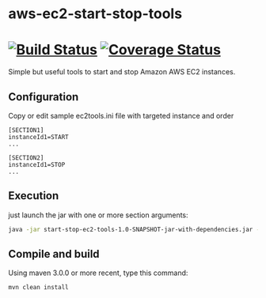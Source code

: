 # aws-ec2-start-stop-tools

[![Build Status](https://travis-ci.org/Sylvain-Bugat/aws-ec2-start-stop-tools.svg?branch=master)](https://travis-ci.org/Sylvain-Bugat/aws-ec2-start-stop-tools) [![Coverage Status](https://coveralls.io/repos/Sylvain-Bugat/aws-ec2-start-stop-tools/badge.svg?branch=master)](https://coveralls.io/r/Sylvain-Bugat/aws-ec2-start-stop-tools?branch=master)
========================
Simple but useful tools to start and stop Amazon AWS EC2 instances.

## Configuration

Copy or edit sample ec2tools.ini file with targeted instance and order
```
[SECTION1]
instanceId1=START
...

[SECTION2]
instanceId1=STOP
...
```

## Execution

just launch the jar with one or more section arguments:
```bash
java -jar start-stop-ec2-tools-1.0-SNAPSHOT-jar-with-dependencies.jar -e -s SECTION1 -s SECTION2
```

## Compile and build

Using maven 3.0.0 or more recent, type this command:
```bash
mvn clean install
```
